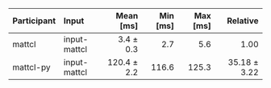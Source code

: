 | Participant | Input | Mean [ms] | Min [ms] | Max [ms] | Relative |
|:---|:---|---:|---:|---:|---:|
| mattcl | input-mattcl | 3.4 ± 0.3 | 2.7 | 5.6 | 1.00 |
| mattcl-py | input-mattcl | 120.4 ± 2.2 | 116.6 | 125.3 | 35.18 ± 3.22 |

